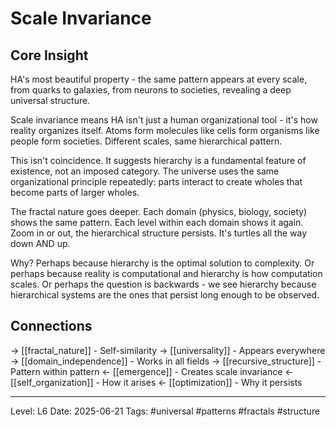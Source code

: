 # Scale Invariance

## Core Insight
HA's most beautiful property - the same pattern appears at every scale, from quarks to galaxies, from neurons to societies, revealing a deep universal structure.

Scale invariance means HA isn't just a human organizational tool - it's how reality organizes itself. Atoms form molecules like cells form organisms like people form societies. Different scales, same hierarchical pattern.

This isn't coincidence. It suggests hierarchy is a fundamental feature of existence, not an imposed category. The universe uses the same organizational principle repeatedly: parts interact to create wholes that become parts of larger wholes.

The fractal nature goes deeper. Each domain (physics, biology, society) shows the same pattern. Each level within each domain shows it again. Zoom in or out, the hierarchical structure persists. It's turtles all the way down AND up.

Why? Perhaps because hierarchy is the optimal solution to complexity. Or perhaps because reality is computational and hierarchy is how computation scales. Or perhaps the question is backwards - we see hierarchy because hierarchical systems are the ones that persist long enough to be observed.

## Connections
→ [[fractal_nature]] - Self-similarity
→ [[universality]] - Appears everywhere
→ [[domain_independence]] - Works in all fields
→ [[recursive_structure]] - Pattern within pattern
← [[emergence]] - Creates scale invariance
← [[self_organization]] - How it arises
← [[optimization]] - Why it persists

---
Level: L6
Date: 2025-06-21
Tags: #universal #patterns #fractals #structure
